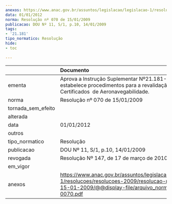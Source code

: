```yaml
---
anexos: https://www.anac.gov.br/assuntos/legislacao/legislacao-1/resolucoes/resolucoes-2009/resolucao-no-070-de-15-01-2009/@@display-file/arquivo_norma/RA2009-0070.pdf
data: 01/01/2012
norma: Resolução nº 070 de 15/01/2009
publicacao: DOU Nº 11, S/1, p.10, 14/01/2009
tags:
- '21.181'
tipo_normatico: Resolução
hide: 
- toc 
 
---
```


|                    | Documento                                                                                                                                                       |
|:-------------------|:----------------------------------------------------------------------------------------------------------------------------------------------------------------|
| ementa             | Aprova a Instrução Suplementar Nº21.181-001, que estabelece procedimentos para a revalidação de  Certificados  de Aeronavegabilidade.                           |
| norma              | Resolução nº 070 de 15/01/2009                                                                                                                                  |
| tornada_sem_efeito |                                                                                                                                                                 |
| alterada           |                                                                                                                                                                 |
| data               | 01/01/2012                                                                                                                                                      |
| outros             |                                                                                                                                                                 |
| tipo_normatico     | Resolução                                                                                                                                                       |
| publicacao         | DOU Nº 11, S/1, p.10, 14/01/2009                                                                                                                                |
| revogada           | Resolução Nº 147, de 17 de março de 2010                                                                                                                        |
| em_vigor           |                                                                                                                                                                 |
| anexos             | https://www.anac.gov.br/assuntos/legislacao/legislacao-1/resolucoes/resolucoes-2009/resolucao-no-070-de-15-01-2009/@@display-file/arquivo_norma/RA2009-0070.pdf |